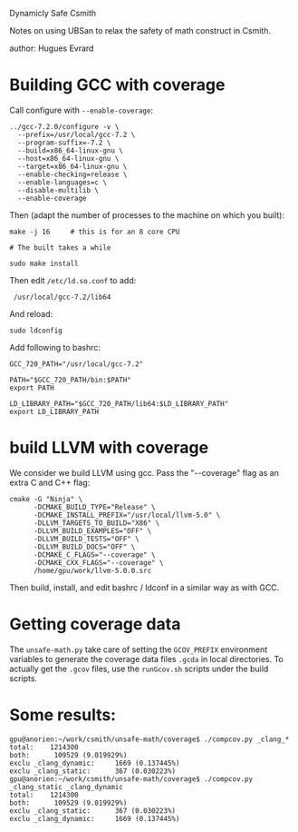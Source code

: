 Dynamicly Safe Csmith

Notes on using UBSan to relax the safety of math construct in Csmith.

author: Hugues Evrard

# Building GCC with coverage

Call configure with `--enable-coverage`:

    ../gcc-7.2.0/configure -v \
      --prefix=/usr/local/gcc-7.2 \
      --program-suffix=-7.2 \
      --build=x86_64-linux-gnu \
      --host=x86_64-linux-gnu \
      --target=x86_64-linux-gnu \
      --enable-checking=release \
      --enable-languages=c \
      --disable-multilib \
      --enable-coverage


Then (adapt the number of processes to the machine on which you
built):

    make -j 16     # this is for an 8 core CPU

    # The built takes a while

    sudo make install

Then edit `/etc/ld.so.conf` to add:

     /usr/local/gcc-7.2/lib64

And reload:

    sudo ldconfig

Add following to bashrc:

    GCC_720_PATH="/usr/local/gcc-7.2"

    PATH="$GCC_720_PATH/bin:$PATH"
    export PATH

    LD_LIBRARY_PATH="$GCC_720_PATH/lib64:$LD_LIBRARY_PATH"
    export LD_LIBRARY_PATH


# build LLVM with coverage

We consider we build LLVM using gcc. Pass the "--coverage" flag as an
extra C and C++ flag:

    cmake -G "Ninja" \
          -DCMAKE_BUILD_TYPE="Release" \
          -DCMAKE_INSTALL_PREFIX="/usr/local/llvm-5.0" \
          -DLLVM_TARGETS_TO_BUILD="X86" \
          -DLLVM_BUILD_EXAMPLES="OFF" \
          -DLLVM_BUILD_TESTS="OFF" \
          -DLLVM_BUILD_DOCS="OFF" \
          -DCMAKE_C_FLAGS="--coverage" \
          -DCMAKE_CXX_FLAGS="--coverage" \
          /home/gpu/work/llvm-5.0.0.src

Then build, install, and edit bashrc / ldconf in a similar way as with
GCC.

# Getting coverage data

The `unsafe-math.py` take care of setting the `GCOV_PREFIX`
environment variables to generate the coverage data files `.gcda` in
local directories. To actually get the `.gcov` files, use the
`runGcov.sh` scripts under the build scripts.

# Some results:

    gpu@anorien:~/work/csmith/unsafe-math/coverage$ ./compcov.py _clang_*
    total:    1214300
    both:      109529 (9.019929%)
    exclu _clang_dynamic:     1669 (0.137445%)
    exclu _clang_static:      367 (0.030223%)
    gpu@anorien:~/work/csmith/unsafe-math/coverage$ ./compcov.py _clang_static _clang_dynamic
    total:    1214300
    both:      109529 (9.019929%)
    exclu _clang_static:      367 (0.030223%)
    exclu _clang_dynamic:     1669 (0.137445%)
